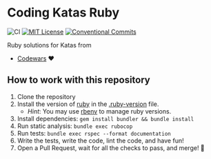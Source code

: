 # Coding Katas Ruby

![CI](https://github.com/eliflores/coding-katas-ruby/workflows/CI/badge.svg)
[![MIT License](https://img.shields.io/badge/License-MIT-blue.svg)](LICENSE)
[![Conventional Commits](https://img.shields.io/badge/Conventional%20Commits-1.0.0-%23FE5196?logo=conventionalcommits&logoColor=white)](https://conventionalcommits.org)

Ruby solutions for Katas from
* [Codewars](https://www.codewars.com/) ♥️

## How to work with this repository

1. Clone the repository
2. Install the version of [ruby](https://www.ruby-lang.org) in the [.ruby-version](.ruby-version) file.
   * _Hint_: You may use [rbenv](https://github.com/rbenv/rbenv) to manage ruby versions. 
3. Install dependencies: `gem install bundler && bundle install`
4. Run static analysis: `bundle exec rubocop`
5. Run tests: `bundle exec rspec --format documentation`
6. Write the tests, write the code, lint the code, and have fun!
7. Open a Pull Request, wait for all the checks to pass, and merge! 🎉
